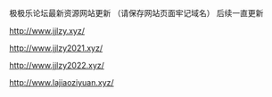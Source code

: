 
极极乐论坛最新资源网站更新
（请保存网站页面牢记域名）
后续一直更新


http://www.jjlzy.xyz/

http://www.jjlzy2021.xyz/

http://www.jjlzy2022.xyz/


http://www.lajiaoziyuan.xyz/
